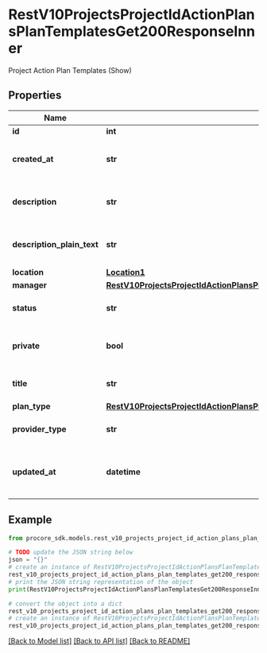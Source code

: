 # RestV10ProjectsProjectIdActionPlansPlanTemplatesGet200ResponseInner

Project Action Plan Templates (Show)

## Properties

Name | Type | Description | Notes
------------ | ------------- | ------------- | -------------
**id** | **int** | ID | [optional] 
**created_at** | **str** | Time the Project Action Plan Template was created | [optional] 
**description** | **str** | Description of the Project Action Plan Template in rich text form | [optional] 
**description_plain_text** | **str** | Description of the Project Action Plan Template in plain text form | [optional] 
**location** | [**Location1**](Location1.md) |  | [optional] 
**manager** | [**RestV10ProjectsProjectIdActionPlansPlanTemplatesGet200ResponseInnerManager**](RestV10ProjectsProjectIdActionPlansPlanTemplatesGet200ResponseInnerManager.md) |  | [optional] 
**status** | **str** | Status of the Project Action Plan Template | [optional] 
**private** | **bool** | Flag for if the Action Plan Template is private | [optional] 
**title** | **str** | Title of the Project Action Plan Template | [optional] 
**plan_type** | [**RestV10ProjectsProjectIdActionPlansPlanTemplatesGet200ResponseInnerPlanType**](RestV10ProjectsProjectIdActionPlansPlanTemplatesGet200ResponseInnerPlanType.md) |  | [optional] 
**provider_type** | **str** | Template&#39;s provider type (company/project) | [optional] 
**updated_at** | **datetime** | Timestamp of when the Project Action Plan Template was updated | [optional] 

## Example

```python
from procore_sdk.models.rest_v10_projects_project_id_action_plans_plan_templates_get200_response_inner import RestV10ProjectsProjectIdActionPlansPlanTemplatesGet200ResponseInner

# TODO update the JSON string below
json = "{}"
# create an instance of RestV10ProjectsProjectIdActionPlansPlanTemplatesGet200ResponseInner from a JSON string
rest_v10_projects_project_id_action_plans_plan_templates_get200_response_inner_instance = RestV10ProjectsProjectIdActionPlansPlanTemplatesGet200ResponseInner.from_json(json)
# print the JSON string representation of the object
print(RestV10ProjectsProjectIdActionPlansPlanTemplatesGet200ResponseInner.to_json())

# convert the object into a dict
rest_v10_projects_project_id_action_plans_plan_templates_get200_response_inner_dict = rest_v10_projects_project_id_action_plans_plan_templates_get200_response_inner_instance.to_dict()
# create an instance of RestV10ProjectsProjectIdActionPlansPlanTemplatesGet200ResponseInner from a dict
rest_v10_projects_project_id_action_plans_plan_templates_get200_response_inner_from_dict = RestV10ProjectsProjectIdActionPlansPlanTemplatesGet200ResponseInner.from_dict(rest_v10_projects_project_id_action_plans_plan_templates_get200_response_inner_dict)
```
[[Back to Model list]](../README.md#documentation-for-models) [[Back to API list]](../README.md#documentation-for-api-endpoints) [[Back to README]](../README.md)



